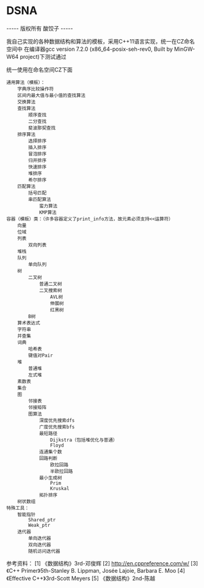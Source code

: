 # DSNA

----- 版权所有 酸饺子 -----

我自己实现的各种数据结构和算法的模板，采用C++11语言实现，统一在CZ命名空间中
在编译器gcc version 7.2.0 (x86_64-posix-seh-rev0, Built by MinGW-W64 project)下测试通过

统一使用在命名空间CZ下面

    通用算法（模板）：
        字典序比较操作符
        区间内最大值与最小值的查找算法
        交换算法
        查找算法
            顺序查找
            二分查找
            斐波那契查找
        排序算法
            选择排序
            插入排序
            冒泡排序
            归并排序
            快速排序
            堆排序
            希尔排序
        匹配算法
            括号匹配
            串匹配算法
                蛮力算法
                KMP算法
    容器（模板）类：（许多容器定义了print_info方法，故元素必须支持<<运算符）
        向量
        位域
        列表
            双向列表
        堆栈
        队列
            单向队列
        树
            二叉树
                普通二叉树
                二叉搜索树
                    AVL树
                    伸展树
                    红黑树
            B树
        算术表达式
        字符串
        并查集
        词典
            哈希表
            键值对Pair
        堆
            普通堆
            左式堆
        素数表
        集合
        图
            邻接表
            邻接矩阵
            图算法
                深度优先搜索dfs
                广度优先搜索bfs
                最短路径
                    Dijkstra（包括堆优化与普通）
                    Floyd
                连通集个数
                回路判断
                    欧拉回路
                    半欧拉回路
                最小生成树
                    Prim
                    Kruskal
                拓扑排序
        树状数组
    特殊工具：
        智能指针
            Shared_ptr
            Weak_ptr
        迭代器
            单向迭代器
            双向迭代器
            随机访问迭代器

参考资料：
[1] 《数据结构》3rd-邓俊辉
[2] http://en.cppreference.com/w/
[3] 《C++ Primer》5th-Stanley B. Lippman, Josée Lajoie, Barbara E. Moo
[4] 《Effective C++》3rd-Scott Meyers
[5] 《数据结构》2nd-陈越
